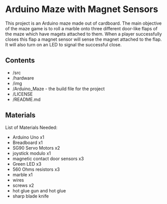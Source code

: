 # Arduino Maze with Magnet Sensors

This project is an Arduino maze made out of cardboard. 
The main objective of the maze game is to roll a marble onto three different door-like flaps of the maze which have magets attached to them.
When a player successfully closes this flap a magnet sensor will sense the magnet attached to the flap. It will also turn on an LED to signal the successful close.




## Contents

* /src
* /hardware
* /img
* /Arduino_Maze - the build file for the project
* /LICENSE
* /README.md


## Materials

List of Materials Needed:

* Arduino Uno x1
* Breadboard x1
* SG90 Servo Motors x2
* joystick modulo x1
* magnetic contact door sensors x3
* Green LED x3
* 560 Ohms resistors x3
* marble x1
* wires
* screws x2
* hot glue gun and hot glue
* sharp blade knife


